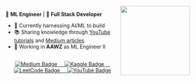 <img align="right" height="190em" src="https://github-readme-stats.vercel.app/api?username=fullzer4&show_icons=true&theme=tokyonight&hide_border=true"/>

🤖 **ML Engineer** | 🥷 **Full Stack Developer**

- 🔭 Currently harnessing AI/ML to build
- 📚 Sharing knowledge through [YouTube tutorials](https://youtube.com/@yourchannel) and [Medium articles](https://medium.com/@yourprofile)
- 💼 Working in **AAWZ** as ML Engineer II
  
<br>

<div align="center" >
  <a href="https://medium.com/@gabrielpelizzaro" target="_blank" rel="noopener noreferrer">
    <img src="https://img.shields.io/badge/Medium-12100E?style=for-the-badge&logo=medium&logoColor=white" alt="Medium Badge">
  </a>
  <a href="https://www.kaggle.com/fullzer4" target="_blank" rel="noopener noreferrer"> &nbsp;&nbsp;&nbsp;
    <img src="https://img.shields.io/badge/Kaggle-035a7d?style=for-the-badge&logo=kaggle&logoColor=white" alt="Kaggle Badge">
  </a>
  <a href="https://leetcode.com/u/fullzer4/" target="_blank" rel="noopener noreferrer"> &nbsp;&nbsp;&nbsp;
    <img src="https://img.shields.io/badge/LeetCode-000000?style=for-the-badge&logo=LeetCode&logoColor=#d16c06" alt="LeetCode Badge">
  </a>
  <a href="https://www.youtube.com/@yFullzer4" target="_blank" rel="noopener noreferrer"> &nbsp;&nbsp;&nbsp;
    <img src="https://img.shields.io/badge/YouTube-%23FF0000.svg?style=for-the-badge&logo=YouTube&logoColor=white" alt="YouTube Badge">
  </a>
</div>

<br>
